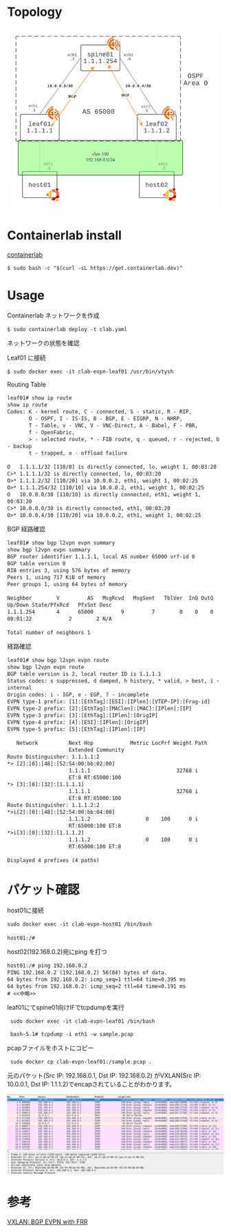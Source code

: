 # Topology

![topology.png](figure/topology.png)


# Containerlab install

[containerlab](https://containerlab.dev/install/)

``` 
$ sudo bash -c "$(curl -sL https://get.containerlab.dev)"
```

# Usage

Containerlab ネットワークを作成

```
$ sudo containerlab deploy -t clab.yaml
```


ネットワークの状態を確認

Leaf01 に接続
```
$ sudo docker exec -it clab-evpn-leaf01 /usr/bin/vtysh
```


Routing Table

```
leaf01# show ip route
show ip route
Codes: K - kernel route, C - connected, S - static, R - RIP,
       O - OSPF, I - IS-IS, B - BGP, E - EIGRP, N - NHRP,
       T - Table, v - VNC, V - VNC-Direct, A - Babel, F - PBR,
       f - OpenFabric,
       > - selected route, * - FIB route, q - queued, r - rejected, b - backup
       t - trapped, o - offload failure

O   1.1.1.1/32 [110/0] is directly connected, lo, weight 1, 00:03:20
C>* 1.1.1.1/32 is directly connected, lo, 00:03:20
O>* 1.1.1.2/32 [110/20] via 10.0.0.2, eth1, weight 1, 00:02:25
O>* 1.1.1.254/32 [110/10] via 10.0.0.2, eth1, weight 1, 00:02:25
O   10.0.0.0/30 [110/10] is directly connected, eth1, weight 1, 00:03:20
C>* 10.0.0.0/30 is directly connected, eth1, 00:03:20
O>* 10.0.0.4/30 [110/20] via 10.0.0.2, eth1, weight 1, 00:02:25
```

BGP 経路確認

```
leaf01# show bgp l2vpn evpn summary
show bgp l2vpn evpn summary
BGP router identifier 1.1.1.1, local AS number 65000 vrf-id 0
BGP table version 0
RIB entries 3, using 576 bytes of memory
Peers 1, using 717 KiB of memory
Peer groups 1, using 64 bytes of memory

Neighbor        V         AS   MsgRcvd   MsgSent   TblVer  InQ OutQ  Up/Down State/PfxRcd   PfxSnt Desc
1.1.1.254       4      65000         9         7        0    0    0 00:01:22            2        2 N/A

Total number of neighbors 1
```


経路確認

```
leaf01# show bgp l2vpn evpn route
show bgp l2vpn evpn route
BGP table version is 2, local router ID is 1.1.1.1
Status codes: s suppressed, d damped, h history, * valid, > best, i - internal
Origin codes: i - IGP, e - EGP, ? - incomplete
EVPN type-1 prefix: [1]:[EthTag]:[ESI]:[IPlen]:[VTEP-IP]:[Frag-id]
EVPN type-2 prefix: [2]:[EthTag]:[MAClen]:[MAC]:[IPlen]:[IP]
EVPN type-3 prefix: [3]:[EthTag]:[IPlen]:[OrigIP]
EVPN type-4 prefix: [4]:[ESI]:[IPlen]:[OrigIP]
EVPN type-5 prefix: [5]:[EthTag]:[IPlen]:[IP]

   Network          Next Hop            Metric LocPrf Weight Path
                    Extended Community
Route Distinguisher: 1.1.1.1:2
*> [2]:[0]:[48]:[52:54:00:bb:02:00]
                    1.1.1.1                            32768 i
                    ET:8 RT:65000:100
*> [3]:[0]:[32]:[1.1.1.1]
                    1.1.1.1                            32768 i
                    ET:8 RT:65000:100
Route Distinguisher: 1.1.1.2:2
*>i[2]:[0]:[48]:[52:54:00:bb:04:00]
                    1.1.1.2                  0    100      0 i
                    RT:65000:100 ET:8
*>i[3]:[0]:[32]:[1.1.1.2]
                    1.1.1.2                  0    100      0 i
                    RT:65000:100 ET:8

Displayed 4 prefixes (4 paths)

```

# パケット確認
host01に接続
```
sudo docker exec -it clab-evpn-host01 /bin/bash

host01:/#
```

host02(192.168.0.2)宛にping を打つ

```
host01:/# ping 192.168.0.2
PING 192.168.0.2 (192.168.0.2) 56(84) bytes of data.
64 bytes from 192.168.0.2: icmp_seq=1 ttl=64 time=0.395 ms
64 bytes from 192.168.0.2: icmp_seq=2 ttl=64 time=0.191 ms
# <<中略>>
```

leaf01にてspine01向けIFでtcpdumpを実行
```
 sudo docker exec -it clab-evpn-leaf01 /bin/bash

```

```
 bash-5.1# tcpdump -i eth1 -w sample.pcap
```

pcapファイルをホストにコピー
```
 sudo docker cp clab-evpn-leaf01:/sample.pcap .
```

元のパケット(Src IP: 192.168.0.1, Dst IP: 192.168.0.2) がVXLAN(Src IP: 10.0.0.1, Dst IP: 1.1.1.2)でencapされていることがわかります。

![sample-pcap.png](figure/sample-pcap.png)




# 参考

[VXLAN: BGP EVPN with FRR](https://vincent.bernat.ch/en/blog/2017-vxlan-bgp-evpn)





